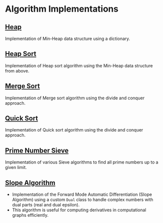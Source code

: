 # Algorithm Implementations

## [Heap](heap.py)
Implementation of Min-Heap data structure using a dictionary.

## [Heap Sort](heapSort.py)
Implementation of Heap sort algorithm using the Min-Heap data structure from above.

## [Merge Sort](mergeSort.py)
Implementation of Merge sort algorithm using the divide and conquer approach.

## [Quick Sort](quickSort.py)
Implementation of Quick sort algorithm using the divide and conquer approach.

## [Prime Number Sieve](primes.py)
Implementation of various Sieve algorithms to find all prime numbers up to a given limit.

## [Slope Algorithm](diff.py)
* Implementation of the Forward Mode Automatic Differentiation (Slope Algorithm) using a custom `Dual` class to handle complex numbers with dual parts (real and dual epsilon).
* This algorithm is useful for computing derivatives in computational graphs efficiently.